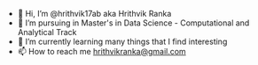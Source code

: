 - 👋 Hi, I’m @hrithvik17ab aka Hrithvik Ranka
- 👀 I’m pursuing in Master's in Data Science - Computational and Analytical Track
- 🌱 I’m currently learning many things that I find interesting
- 📫 How to reach me hrithvikranka@gmail.com

<!---
hrithvik17ab/hrithvik17ab is a ✨ special ✨ repository because its `README.md` (this file) appears on your GitHub profile.
You can click the Preview link to take a look at your changes.
--->

